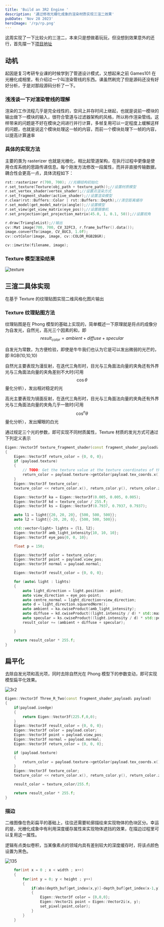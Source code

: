 ```yaml
---
title: 'Build an 3R2 Engine '
description: '通过修改光栅化成象的渲染材质实现三渲二效果'
pubDate: 'Nov 28 2023'
heroImage: '/rp/rp.png'
---
```


这周实现了一下比较火的三渲二，本来只是想做着玩玩，但没想到效果意外的还行，首先摆一下[项目地址](https://github.com/Joviisaus/3R2.git)

## 动机

起因是复习考研专业课的时候学到了管道设计模式，又想起来之前 Games101 在光栅化成相里，有介绍过一个叫渲染管线的东西。课虽然刷完了但是源码还没有好好分析，于是对那段源码分析了一下。

### 浅浅谈一下对渲染管线的理解

渲染的工作流程几乎是完全线性的，空间上并存时间上继起，也就是说前一模块的输出做下一模块的输入，很符合管道与过滤器架构的风格，所以称作渲染管线。这样带来的问题是不好在模块之间进行并行计算，多帧复用可以一定程度上缓解这样的问题，也就是说这个模块处理这一帧的内容，而前一个模块处理下一帧的内容，以提高计算速率

### 具体的实现方法

主要的类为 rasterizer 也就是光栅化，相比起管道架构，在执行过程中更像是使用仓库系统的思路传递信息。每个刚发方法修改一段属性，而并非直接传输数据，耦合性会更高一点，具体流程如下：

```c++
rst::rasterizer r(700, 700); //光栅结构初始化
r.set_texture(Texture(obj_path + texture_path));//设置材质模型
r.set_vertex_shader(vertex_shader);//设置点渲染方式
r.set_fragment_shader(active_shader);//设置渲染模型
r.clear(rst::Buffers::Color | rst::Buffers::Depth);//清空距离缓存
r.set_model(get_model_matrix(angle));//设置模型
r.set_view(get_view_matrix(eye_pos));//设置摄像机
r.set_projection(get_projection_matrix(45.0, 1, 0.1, 50));//设置视角

r.draw(TriangleList);//输出
cv::Mat image(700, 700, CV_32FC3, r.frame_buffer().data());
image.convertTo(image, CV_8UC3, 1.0f);
cv::cvtColor(image, image, cv::COLOR_RGB2BGR);

cv::imwrite(filename, image);
```



### Texture 模型渲染结果

![texture](/rp/texture.png)

## 三渲二具体实现

在基于 Texture 的纹理贴图实现二维风格化图片输出

### Texture 纹理贴图方法

纹理贴图是在 Phong 模型的基础上实现的，简单概述一下原理就是将点的成像分为自发光，自然光，高光三个因素的和，即  $$ result_{color} = ambient + diffuse + specular$$

自发光为常数，为方便检验，即使是牛牛我们也认为它是可以发出微弱的光芒的，即 RGB(10,10,10)

自然光主要表现为漫反射，在迭代三角形时，目光与三角面法向量的夹角还有外界光与三角面法向量的夹角差别不大时(可用 $$\cos \theta $$ 量化分析），发出相对稳定的光

高光主要表现为镜面反射，在迭代三角形时，目光与三角面法向量的夹角还有外界光与三角面法向量的夹角几乎一致时(可用 $$\cos^n \theta $$ 量化分析），发出耀眼的白光

通过规定三个光的参数，即可实现不同材质属性，Texture 材质的发光方式可通过下列定义表示

``` c++
Eigen::Vector3f texture_fragment_shader(const fragment_shader_payload& payload)
{
    Eigen::Vector3f return_color = {0, 0, 0};
    if (payload.texture)
    {
        // TODO: Get the texture value at the texture coordinates of the current fragment
        return_color = payload.texture->getColor(payload.tex_coords.x(), payload.tex_coords.y());;
    }
    Eigen::Vector3f texture_color;
    texture_color << return_color.x(), return_color.y(), return_color.z();

    Eigen::Vector3f ka = Eigen::Vector3f(0.005, 0.005, 0.005);
    Eigen::Vector3f kd = texture_color / 255.f;
    Eigen::Vector3f ks = Eigen::Vector3f(0.7937, 0.7937, 0.7937);

    auto l1 = light{{20, 20, 20}, {500, 500, 500}};
    auto l2 = light{{-20, 20, 0}, {500, 500, 500}};

    std::vector<light> lights = {l1, l2};
    Eigen::Vector3f amb_light_intensity{10, 10, 10};
    Eigen::Vector3f eye_pos{0, 0, 10};

    float p = 150;

    Eigen::Vector3f color = texture_color;
    Eigen::Vector3f point = payload.view_pos;
    Eigen::Vector3f normal = payload.normal;

    Eigen::Vector3f result_color = {0, 0, 0};

    for (auto& light : lights)
    {
        auto light_direction = light.position - point;
        auto view_direction = eye_pos-point;
        auto centre_normal = light_direction+view_direction;
        auto d = light_direction.squaredNorm();
        auto ambient = ka.cwiseProduct(amb_light_intensity);
        auto diffuse = kd.cwiseProduct((light.intensity / d) * std::max(0.0f, normal.normalized().dot(light_direction.normalized())));
        auto specular = ks.cwiseProduct((light.intensity / d) * std::pow(std::max(0.0f, normal.normalized().dot(centre_normal.normalized())), p));
        result_color += (ambient + diffuse + specular);

    }

    return result_color * 255.f;
}
```

## 扁平化

去除自发光项和高光项，同时去除自然光在 Phong 模型下的参数变动，即可实现模型扁平化效果。

![3r2](/rp/3r2.png)

```c++
Eigen::Vector3f Three_R_Two(const fragment_shader_payload& payload)
{
    if(payload.isedge)
    {
        return Eigen::Vector3f(225.f,0,0);
    }
    Eigen::Vector3f result_color = {0, 0, 0};
    Eigen::Vector3f color = payload.color; 
    Eigen::Vector3f point = payload.view_pos;
    Eigen::Vector3f normal = payload.normal;
    Eigen::Vector3f return_color = {0, 0, 0};

    if (payload.texture)
    {
        return_color = payload.texture->getColor(payload.tex_coords.x(), payload.tex_coords.y());;
    }
    Eigen::Vector3f texture_color;
    texture_color << return_color.x(), return_color.y(), return_color.z();

    result_color = texture_color/255.f;

    return result_color * 255.f;
}
```



### 描边

二维图像在色彩扁平的基础上，往往还需要轮廓描绘来实现物体的色块区分。幸运的是，光栅化成象中有利用深度缓存属性来实现物体遮挡的效果，在描边过程里可以复用这一属性。

逻辑有点类似卷积，当某像素点的领域内具有差别较大的深度缓存时，将该点颜色设置为黑色。

![135](/rp/135.png)

```c++
    for(int x = 0 ; x < width ; x++)
    {
        for(int y = 0; y < height ; y++)
        {
            if(abs(depth_buf[get_index(x,y)]-depth_buf[get_index(x-1,y)]) > 0.01 || abs(depth_buf[get_index(x,y)]-depth_buf[get_index(x,y-1)]) > 0.01)
            {
                Eigen::Vector3f color = {0,0,0};
                Eigen::Vector2i point = Eigen::Vector2i(x, y);
                set_pixel(point,color);
            }
        }
    }
```


